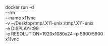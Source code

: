 docker run -d \
--rm \
--name x11vnc \
-v ~/Desktop/tmp/.X11-unix:/tmp/.X11-unix \
-e DISPLAY=:99 \
-e RESOLUTION=1920x1080x24
-p 5900:5900 \
x11vnc
